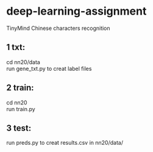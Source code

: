 # deep-learning-assignment
TinyMind Chinese characters recognition 

## 1 txt:  
cd nn20/data    
run gene_txt.py to creat label files  
## 2 train:
cd nn20  
run train.py  
## 3 test: 
run preds.py to creat results.csv in nn20/data/
